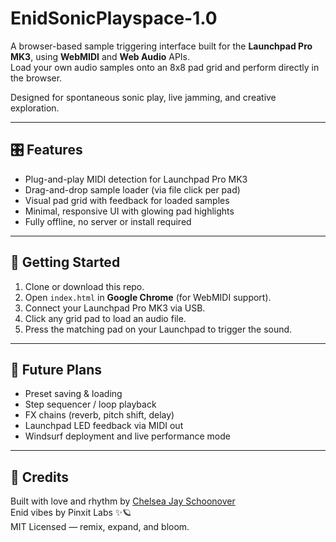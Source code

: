 # EnidSonicPlayspace-1.0

A browser-based sample triggering interface built for the **Launchpad Pro MK3**, using **WebMIDI** and **Web Audio** APIs.  
Load your own audio samples onto an 8x8 pad grid and perform directly in the browser.

Designed for spontaneous sonic play, live jamming, and creative exploration.

---

## 🎛️ Features

- Plug-and-play MIDI detection for Launchpad Pro MK3
- Drag-and-drop sample loader (via file click per pad)
- Visual pad grid with feedback for loaded samples
- Minimal, responsive UI with glowing pad highlights
- Fully offline, no server or install required

---

## 🚀 Getting Started

1. Clone or download this repo.
2. Open `index.html` in **Google Chrome** (for WebMIDI support).
3. Connect your Launchpad Pro MK3 via USB.
4. Click any grid pad to load an audio file.
5. Press the matching pad on your Launchpad to trigger the sound.

---

## 🔮 Future Plans

- Preset saving & loading
- Step sequencer / loop playback
- FX chains (reverb, pitch shift, delay)
- Launchpad LED feedback via MIDI out
- Windsurf deployment and live performance mode

---

## 🎨 Credits

Built with love and rhythm by [Chelsea Jay Schoonover](https://www.linkedin.com/in/chelseajayschoonover/)  
Enid vibes by Pinxit Labs ✨🪐  
MIT Licensed — remix, expand, and bloom.



